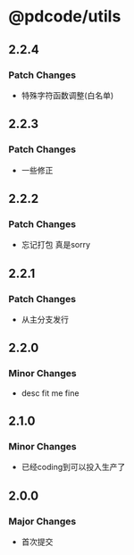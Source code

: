# @pdcode/utils

## 2.2.4

### Patch Changes

- 特殊字符函数调整(白名单)

## 2.2.3

### Patch Changes

- 一些修正

## 2.2.2

### Patch Changes

- 忘记打包 真是sorry

## 2.2.1

### Patch Changes

- 从主分支发行

## 2.2.0

### Minor Changes

- desc fit me fine

## 2.1.0

### Minor Changes

- 已经coding到可以投入生产了

## 2.0.0

### Major Changes

- 首次提交
